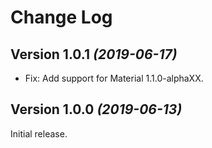 Change Log
==========

Version 1.0.1 *(2019-06-17)*
----------------------------

 * Fix: Add support for Material 1.1.0-alphaXX.


Version 1.0.0 *(2019-06-13)*
----------------------------

Initial release.


